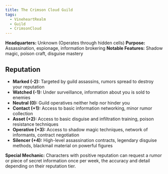 ```yaml
---
title: The Crimson Cloud Guild
tags:
  - VineheartRealm
  - Guild
  - CrimsonCloud
---
```



**Headquarters:** Unknown (Operates through hidden cells) 
**Purpose:** Assassination, espionage, information brokering 
**Notable Features:** Shadow magic, poison craft, disguise mastery

## Reputation

- **Marked (-2):** Targeted by guild assassins, rumors spread to destroy your reputation
- **Watched (-1):** Under surveillance, information about you is sold to enemies
- **Neutral (0):** Guild operatives neither help nor hinder you
- **Contact (+1):** Access to basic information networking, minor rumor collection
- **Asset (+2):** Access to basic disguise and infiltration training, poison resistance techniques
- **Operative (+3):** Access to shadow magic techniques, network of informants, contract negotiation
- **Silencer (+4):** High-level assassination contracts, legendary disguise methods, blackmail material on powerful figures

**Special Mechanic:** Characters with positive reputation can request a rumor or piece of secret information once per week, the accuracy and detail depending on their reputation tier.
